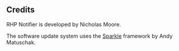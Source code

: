 Credits
-------

RHP Notifier is developed by Nicholas Moore.

The software update system uses the [Sparkle](http://sparkle.andymatuschak.org/) framework by Andy Matuschak.